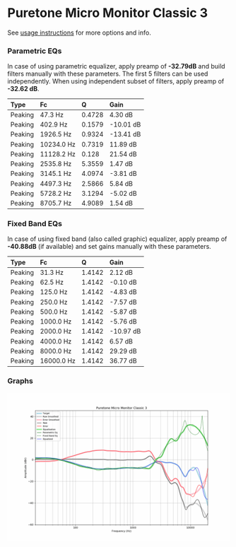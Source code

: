 # Puretone Micro Monitor Classic 3
See [usage instructions](https://github.com/jaakkopasanen/AutoEq#usage) for more options and info.

### Parametric EQs
In case of using parametric equalizer, apply preamp of **-32.79dB** and build filters manually
with these parameters. The first 5 filters can be used independently.
When using independent subset of filters, apply preamp of **-32.62 dB**.

| Type    | Fc         |      Q | Gain      |
|:--------|:-----------|:-------|:----------|
| Peaking | 47.3 Hz    | 0.4728 | 4.30 dB   |
| Peaking | 402.9 Hz   | 0.1579 | -10.01 dB |
| Peaking | 1926.5 Hz  | 0.9324 | -13.41 dB |
| Peaking | 10234.0 Hz | 0.7319 | 11.89 dB  |
| Peaking | 11128.2 Hz | 0.128  | 21.54 dB  |
| Peaking | 2535.8 Hz  | 5.3559 | 1.47 dB   |
| Peaking | 3145.1 Hz  | 4.0974 | -3.81 dB  |
| Peaking | 4497.3 Hz  | 2.5866 | 5.84 dB   |
| Peaking | 5728.2 Hz  | 3.1294 | -5.02 dB  |
| Peaking | 8705.7 Hz  | 4.9089 | 1.54 dB   |

### Fixed Band EQs
In case of using fixed band (also called graphic) equalizer, apply preamp of **-40.88dB**
(if available) and set gains manually with these parameters.

| Type    | Fc         |      Q | Gain      |
|:--------|:-----------|:-------|:----------|
| Peaking | 31.3 Hz    | 1.4142 | 2.12 dB   |
| Peaking | 62.5 Hz    | 1.4142 | -0.10 dB  |
| Peaking | 125.0 Hz   | 1.4142 | -4.83 dB  |
| Peaking | 250.0 Hz   | 1.4142 | -7.57 dB  |
| Peaking | 500.0 Hz   | 1.4142 | -5.87 dB  |
| Peaking | 1000.0 Hz  | 1.4142 | -5.76 dB  |
| Peaking | 2000.0 Hz  | 1.4142 | -10.97 dB |
| Peaking | 4000.0 Hz  | 1.4142 | 6.57 dB   |
| Peaking | 8000.0 Hz  | 1.4142 | 29.29 dB  |
| Peaking | 16000.0 Hz | 1.4142 | 36.77 dB  |

### Graphs
![](./Puretone%20Micro%20Monitor%20Classic%203.png)
